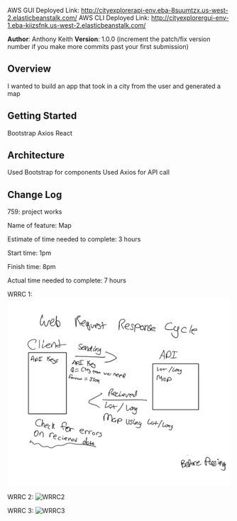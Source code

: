 AWS GUI Deployed Link: http://cityexplorerapi-env.eba-8suumtzx.us-west-2.elasticbeanstalk.com/
AWS CLI Deployed Link: http://cityexplorergui-env-1.eba-kiizsfnk.us-west-2.elasticbeanstalk.com/

**Author**: Anthony Keith
**Version**: 1.0.0 (increment the patch/fix version number if you make more commits past your first submission)

## Overview
I wanted to build an app that took in a city from the user and generated a map

## Getting Started
Bootstrap
Axios
React
## Architecture
Used Bootstrap for components
Used Axios for API call

## Change Log
759: project works

Name of feature: Map

Estimate of time needed to complete: 3 hours

Start time: 1pm

Finish time: 8pm

Actual time needed to complete: 7 hours

WRRC 1: ![WRRC](./public/Wed_Request_Response_Cycle.jpg)

WRRC 2: ![WRRC2](./public/Lab7.jpg)

WRRC 3: ![WRRC3](./public/WRCC%20for%20lab8%20(Thomas%20Lau%2C%20Daniel%20Yoon%2C%20Anthony%20Keith).jpg)

